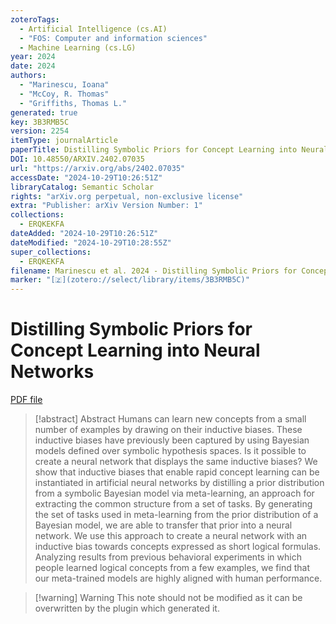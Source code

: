 ```yaml
---
zoteroTags:
  - Artificial Intelligence (cs.AI)
  - "FOS: Computer and information sciences"
  - Machine Learning (cs.LG)
year: 2024
date: 2024
authors:
  - "Marinescu, Ioana"
  - "McCoy, R. Thomas"
  - "Griffiths, Thomas L."
generated: true
key: 3B3RMB5C
version: 2254
itemType: journalArticle
paperTitle: Distilling Symbolic Priors for Concept Learning into Neural Networks
DOI: 10.48550/ARXIV.2402.07035
url: "https://arxiv.org/abs/2402.07035"
accessDate: "2024-10-29T10:26:51Z"
libraryCatalog: Semantic Scholar
rights: "arXiv.org perpetual, non-exclusive license"
extra: "Publisher: arXiv Version Number: 1"
collections:
  - ERQKEKFA
dateAdded: "2024-10-29T10:26:51Z"
dateModified: "2024-10-29T10:28:55Z"
super_collections:
  - ERQKEKFA
filename: Marinescu et al. 2024 - Distilling Symbolic Priors for Concept Learning into Neural Networks.pdf
marker: "[🇿](zotero://select/library/items/3B3RMB5C)"
---
```

# Distilling Symbolic Priors for Concept Learning into Neural Networks

[PDF file](/Papers/PDFs/Marinescu%20et%20al.%202024%20-%20Distilling%20Symbolic%20Priors%20for%20Concept%20Learning%20into%20Neural%20Networks.pdf)

> [!abstract] Abstract
> Humans can learn new concepts from a small number of examples by drawing on their inductive biases. These inductive biases have previously been captured by using Bayesian models defined over symbolic hypothesis spaces. Is it possible to create a neural network that displays the same inductive biases? We show that inductive biases that enable rapid concept learning can be instantiated in artificial neural networks by distilling a prior distribution from a symbolic Bayesian model via meta-learning, an approach for extracting the common structure from a set of tasks. By generating the set of tasks used in meta-learning from the prior distribution of a Bayesian model, we are able to transfer that prior into a neural network. We use this approach to create a neural network with an inductive bias towards concepts expressed as short logical formulas. Analyzing results from previous behavioral experiments in which people learned logical concepts from a few examples, we find that our meta-trained models are highly aligned with human performance.

>[!warning] Warning
> This note should not be modified as it can be overwritten by the plugin which generated it.

